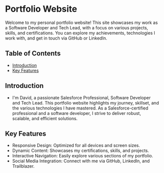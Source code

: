 # Portfolio Website

Welcome to my personal portfolio website! This site showcases my work as a Software Developer and Tech Lead, with a focus on various projects, skills, and certifications. You can explore my achievements, technologies I work with, and get in touch via GitHub or LinkedIn.

## Table of Contents
- [Introduction](#Introduction)
- [Key Features](#Key-Features)

## Introduction
<ul>
  <li>I'm David, a passionate Salesforce Professional, Software Developer and Tech Lead. This portfolio website highlights my journey, skillset, and the various technologies I have mastered.
      As a Salesforce-certified professional and a software developer, I strive to deliver robust, scalable, and efficient solutions.
  </li>
</ul>

## Key Features
<ul>
  <li>Responsive Design: Optimized for all devices and screen sizes.</li>
  <li>Dynamic Content: Showcases my certifications, skills, and projects.</li>
  <li>Interactive Navigation: Easily explore various sections of my portfolio.</li>
  <li>Social Media Integration: Connect with me via GitHub, LinkedIn, and Trailblazer.</li>
</ul>
